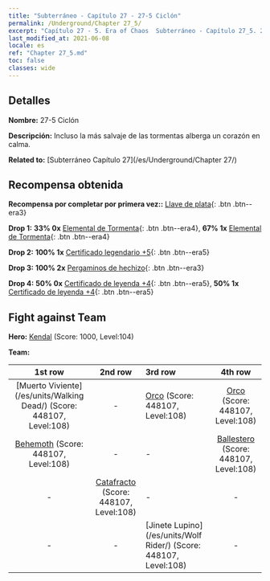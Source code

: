 ```yaml
---
title: "Subterráneo - Capítulo 27 - 27-5 Ciclón"
permalink: /Underground/Chapter 27_5/
excerpt: "Capítulo 27 - 5. Era of Chaos  Subterráneo - Capítulo 27_5. 27-5 Ciclón"
last_modified_at: 2021-06-08
locale: es
ref: "Chapter 27_5.md"
toc: false
classes: wide
---
```


## Detalles

 **Nombre:** 27-5 Ciclón

 **Descripción:** Incluso la más salvaje de las tormentas alberga un corazón en calma.

 **Related to:** [Subterráneo Capítulo 27](/es/Underground/Chapter 27/)

## Recompensa obtenida

 **Recompensa por completar por primera vez::** [Llave de plata](/ItemsES/con_693/){: .btn .btn--era3}

 **Drop 1:** **33% 0x** [Elemental de Tormenta](/ItemsES/unt_263/){: .btn .btn--era4}, **67% 1x** [Elemental de Tormenta](/ItemsES/unt_263/){: .btn .btn--era4}

 **Drop 2:** **100% 1x** [Certificado legendario +5](/ItemsES/mat_102/){: .btn .btn--era5}

 **Drop 3:** **100% 2x** [Pergaminos de hechizo](/ItemsES/con_694/){: .btn .btn--era3}

 **Drop 4:** **50% 0x** [Certificado de leyenda +4](/ItemsES/mat_95/){: .btn .btn--era5}, **50% 1x** [Certificado de leyenda +4](/ItemsES/mat_95/){: .btn .btn--era5}


## Fight against Team
 **Hero:** [Kendal](/es/heroes/Kendal/) (Score: 1000, Level:104)

 **Team:**


  | 1st row | 2nd row | 3rd row | 4th row |
  |:----:|:----:|:----|:----:|
  | [Muerto Viviente](/es/units/Walking Dead/) (Score: 448107, Level:108)  | - | [Orco](/es/units/Orc/) (Score: 448107, Level:108)  | [Orco](/es/units/Orc/) (Score: 448107, Level:108)  |
  | [Behemoth](/es/units/Behemoth/) (Score: 448107, Level:108)  | - | - | [Ballestero](/es/units/Marksman/) (Score: 448107, Level:108)  |
  | - | [Catafracto](/es/units/Cavalier/) (Score: 448107, Level:108)  | - | - |
  | - | - | [Jinete Lupino](/es/units/Wolf Rider/) (Score: 448107, Level:108)  | - |


